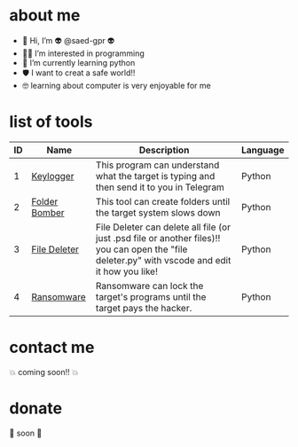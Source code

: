 # about me

- 👋 Hi, I’m :alien: @saed-gpr :alien:
- 👨‍💻 I’m interested in programming
- :snake: I’m currently learning python
- 🛡 I want to creat a safe world!!
- 🤓 learning about computer is very enjoyable for me

# list of tools
| ID |  Name   | Description |  Language  |
| -- | ------  |  ---------  |  --------  |
|  1 |  [Keylogger](https://github.com/saed-gpr/key_logger/)  | This program can understand what the target is typing and then send it to you in Telegram | Python |
|  2 |  [Folder Bomber](https://github.com/saed-gpr/folder-bomber) | This tool can create folders until the target system slows down | Python |
|  3 |  [File Deleter](https://github.com/saed-gpr/file-deleter) | File Deleter can delete all file (or just .psd file or another files)!! you can open the "file deleter.py" with vscode and edit it how you like! | Python |
|  4 |  [Ransomware](https://github.com/saed-gpr/ransomware) | Ransomware can lock the target's programs until the target pays the hacker.  | Python |


# contact me

:boom: coming soon!! :boom:

# donate

:money_mouth_face: soon :money_mouth_face:
<!---
saed-gpr/saed-gpr is a ✨ special ✨ repository because its `README.md` (this file) appears on your GitHub profile.
You can click the Preview link to take a look at your changes.
--->
